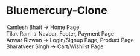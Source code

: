 # Bluemercury-Clone

Kamlesh Bhatt -> Home Page <br />
Tilak Ram -> Navbar, Footer, Payment Page <br />
Anwar Rizwan -> Login/Signup Page, Product Page <br />
Bharatveer Singh -> Cart/Wishlist Page <br />
